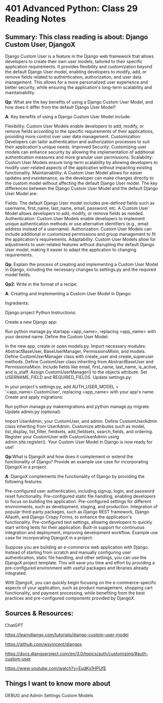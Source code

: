 # 401 Advanced Python: Class 29 Reading Notes

## Summary: This class reading is about: Django Custom User, DjangoX

Django Custom User is a feature in the Django web framework that allows developers to create their own user models, tailored to their specific application requirements. It provides flexibility and customization beyond the default Django User model, enabling developers to modify, add, or remove fields related to authentication, authorization, and user data management. This allows for a more personalized user experience and better security, while ensuring the application's long-term scalability and maintainability.


**Qp**: What are the key benefits of using a Django Custom User Model, and how does it differ from the default Django User Model?


**A**: Key benefits of using a Django Custom User Model include:

Flexibility: Custom User Models enable developers to add, modify, or remove fields according to the specific requirements of their applications, providing more control over user data management.
Customization: Developers can tailor authentication and authorization processes to suit their application's unique needs.
Improved Security: Customizing user models can enhance security by allowing the implementation of additional authentication measures and more granular user permissions.
Scalability: Custom User Models ensure long-term scalability by allowing developers to modify user-related aspects of the application without impacting existing functionality.
Maintainability: A Custom User Model allows for easier updates and maintenance, as the developer can make changes directly to the custom model without affecting the default Django User model.
The key differences between the Django Custom User Model and the default Django User Model are:

Fields: The default Django User model includes pre-defined fields such as username, first_name, last_name, email, password, etc. A Custom User Model allows developers to add, modify, or remove fields as needed.
Authentication: Custom User Models enable developers to implement unique authentication methods or use alternative identifiers (e.g., email address instead of a username).
Authorization: Custom User Models can include additional or customized permissions and group management to fit the application's requirements.
Adaptability: Custom User Models allow for adjustments to user-related features without disrupting the default Django User model, making it easier to adapt the application to changing requirements.






**Qp**: Explain the process of creating and implementing a Custom User Model in Django, including the necessary changes to settings.py and the required model fields.

**Qp2**: Write in the format of a recipe.


**A**: Creating and Implementing a Custom User Model in Django:

Ingredients:

Django project
Python
Instructions:

Create a new Django app:

Run python manage.py startapp <app_name>, replacing <app_name> with your desired name.
Define the Custom User Model:

In the new app, create or open models.py.
Import necessary modules: AbstractBaseUser, BaseUserManager, PermissionsMixin, and models.
Define CustomUserManager class with create_user and create_superuser methods.
Define CustomUser class inheriting from AbstractBaseUser and PermissionsMixin.
Include fields like email, first_name, last_name, is_active, and is_staff.
Assign CustomUserManager() to the objects attribute.
Set USERNAME_FIELD and REQUIRED_FIELDS.
Update settings.py:

In your project's settings.py, add AUTH_USER_MODEL = '<app_name>.CustomUser', replacing <app_name> with your app's name.
Create and apply migrations:

Run python manage.py makemigrations and python manage.py migrate.
Update admin.py (optional):

Import UserAdmin, your CustomUser, and admin.
Define CustomUserAdmin class inheriting from UserAdmin.
Customize attributes such as model, list_display, list_filter, fieldsets, add_fieldsets, search_fields, and ordering.
Register your CustomUser with CustomUserAdmin using admin.site.register().
Your Custom User Model in Django is now ready for use!


**Qp**:What is DjangoX and how does it complement or extend the functionality of Django? Provide an example use case for incorporating DjangoX in a project.

**A**: DjangoX complements the functionality of Django by providing the following features:

Pre-configured user authentication, including signup, login, and password reset functionality.
Pre-configured static file handling, enabling developers to focus on building the application.
Pre-configured settings for different environments, such as development, staging, and production.
Integration of popular third-party packages, such as Django REST framework, Django Allauth, and Django Crispy Forms, to enhance the application's functionality.
Pre-configured test settings, allowing developers to quickly start writing tests for their application.
Built-in support for continuous integration and deployment, improving development workflow.
Example use case for incorporating DjangoX in a project:

Suppose you are building an e-commerce web application with Django. Instead of starting from scratch and manually configuring user authentication, static file handling, and other settings, you can use the DjangoX project template. This will save you time and effort by providing a pre-configured environment with useful packages and libraries already integrated.

With DjangoX, you can quickly begin focusing on the e-commerce-specific aspects of your application, such as product management, shopping cart functionality, and payment processing, while benefiting from the best practices and pre-configured components provided by DjangoX.

## Sources & Resources:

ChatGPT 

https://learndjango.com/tutorials/django-custom-user-model

https://github.com/wsvincent/djangox

https://docs.djangoproject.com/en/3.0/topics/auth/customizing/#auth-custom-user

https://www.youtube.com/watch?v=EudKs1HPUfE

## Things I want to know more about

DEBUG and Admin Settings 
Custom Models 



